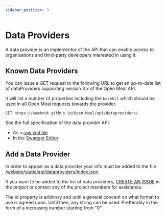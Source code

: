 ```yaml
---
sidebar_position: 3
---
```


# Data Providers

A data provider is an implementor of the API that can enable access to organisations and third-party developers interested in using it.

## Known Data Providers

You can issue a GET request to the following URL to get an up-to-date list of dataProviders supporting version 3.x of the Open Meal API.

It will list a number of properties including the `baseUrl` which should be used in all Open Meal requests towards the provider.

```
GET https://sambruk.github.io/Open-Meal/api/dataproviders/
```

See the full specification of the data provider API:
- As a [raw yml file](https://raw.githubusercontent.com/Sambruk/Open-Meal/main/OpenAPI-Specification-DataProviders.yml)
- In the [Swagger Editor](https://editor.swagger.io/?url=https://raw.githubusercontent.com/Sambruk/Open-Meal/main/OpenAPI-Specification-DataProviders.yml)


## Add a Data Provider
In order to appear as a data provider your info must be added to the file [/website/static/api/dataproviders/index.json](https://github.com/Sambruk/Open-Meal/tree/main/website/static/api/dataproviders/index.json).

If you want to be added to the list of data providers, [CREATE AN ISSUE](https://github.com/Sambruk/Open-Meal/issues) in the project or contact any of the project members for assistance.

The id property is arbitrary and until a general concent on what format to use is agreed upon. Until then, any string can be used. Prefferably in the form of a increasing number starting from "0"
